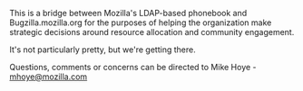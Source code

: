This is a bridge between Mozilla's LDAP-based phonebook and Bugzilla.mozilla.org for the purposes of helping the organization make strategic decisions around resource allocation and community engagement.

It's not particularly pretty, but we're getting there.

Questions, comments or concerns can be directed to Mike Hoye - mhoye@mozilla.com
